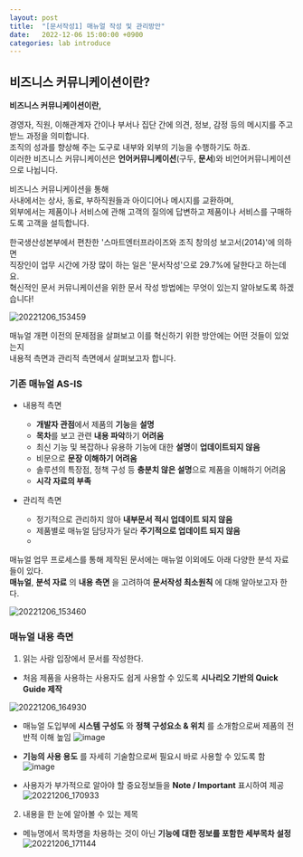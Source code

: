 ```yaml
---
layout: post
title:  "[문서작성1] 매뉴얼 작성 및 관리방안"
date:   2022-12-06 15:00:00 +0900
categories: lab introduce
---
```


## 비즈니스 커뮤니케이션이란?

**비즈니스 커뮤니케이션이란,** 

경영자, 직원, 이해관계자 간이나 부서나 집단 간에 의견, 정보, 감정 등의 메시지를 주고받느 과정을 의미합니다.    
조직의 성과를 향상해 주는 도구로 내부와 외부의 기능을 수행하기도 하죠.  
이러한 비즈니스 커뮤니케이션은 **언어커뮤니케이션**(구두, **문서**)와 비언어커뮤니케이션으로 나뉩니다.  

비즈니스 커뮤니케이션을 통해  
사내에서는 상사, 동료, 부하직원들과 아이디어나 메시지를 교환하며,   
외부에서는 제품이나 서비스에 관해 고객의 질의에 답변하고 제품이나 서비스를 구매하도록 고객을 설득합니다.  

한국생산성본부에서 편찬한 '스마트엔터프라이즈와 조직 창의성 보고서(2014)'에 의하면  
직장인이 업무 시간에 가장 많이 하는 일은 '문서작성'으로 29.7%에 달한다고 하는데요.  
혁신적인 문서 커뮤니케이션을 위한 문서 작성 방법에는 무엇이 있는지 알아보도록 하겠습니다!


![20221206_153459](https://user-images.githubusercontent.com/118801307/205838853-015bf695-55e6-4068-aa18-ea2ad2cf60eb.png)


매뉴얼 개편 이전의 문제점을 살펴보고 이를 혁신하기 위한 방안에는 어떤 것들이 있었는지  
내용적 측면과 관리적 측면에서 살펴보고자 합니다.  



### 기존 매뉴얼 AS-IS 

- 내용적 측면
  - **개발자 관점**에서 제품의 **기능**을 **설명**  
  - **목차**를 보고 관련 **내용 파악**하기 **어려움**  
  - 최신 기능 및 복잡하나 유용하 기능에 대한 **설명**이 **업데이트되지 않음**  
  - 비문으로 **문장 이해하기 어려움**  
  - 솔루션의 특장점, 정책 구성 등 **충분치 않은 설명**으로 제품을 이해하기 어려움  
  - **시각 자료의 부족**  

- 관리적 측면  
  - 정기적으로 관리하지 않아 **내부문서 적시 업데이트 되지 않음**  
  - 제품별로 매뉴얼 담당자가 달라 **주기적으로 업데이트 되지 않음**  
  -  

매뉴얼 업무 프로세스를 통해 제작된 문서에는 매뉴얼 이외에도 아래 다양한 분석 자료들이 있다.    
**매뉴얼**, **분석 자료** 의 **내용 측면** 을 고려하여 **문서작성 최소원칙** 에 대해 알아보고자 한다.  


![20221206_153460](https://user-images.githubusercontent.com/118801307/205851121-ed8843e3-b399-4dad-b974-4640b9060ee3.png)


### 매뉴얼 내용 측면

1) 읽는 사람 입장에서 문서를 작성한다.  
- 처음 제품을 사용하는 사용자도 쉽게 사용할 수 있도록 **시나리오 기반의 Quick Guide 제작**  

![20221206_164930](https://user-images.githubusercontent.com/118801307/205852199-80f97d83-abc6-44e9-8e23-4b10514d4e81.png)

- 매뉴얼 도입부에 **시스템 구성도** 와 **정책 구성요소 & 위치** 를 소개함으로써 제품의 전반적 이해 높임
![image](https://user-images.githubusercontent.com/118801307/205855250-9e5ea79c-bffc-400f-b565-bb248a5ee54b.png)

- **기능의 사용 용도** 를 자세히 기술함으로써 필요시 바로 사용할 수 있도록 함
![image](https://user-images.githubusercontent.com/118801307/205855505-a3f4bcec-6cfd-4de5-a1cb-6692a62aebbc.png)

- 사용자가 부가적으로 알아야 할 중요정보들을 **Note / Important** 표시하여 제공
![20221206_170933](https://user-images.githubusercontent.com/118801307/205857765-6fe0c16c-8cbc-411c-bee7-f25ea60fd514.png)



2) 내용을 한 눈에 알아볼 수 있는 제목
- 메뉴명에서 목차명을 차용하는 것이 아닌 **기능에 대한 정보를 포함한 세부목차 설정**  
![20221206_171144](https://user-images.githubusercontent.com/118801307/205856247-ca907aad-fe84-42e0-bcbe-ef6108349a73.png)

